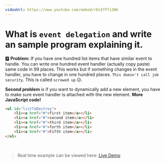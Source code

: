 ```yaml
---
videoUrl: https://www.youtube.com/embed/rEnIfFfi2Wk
---
```


# What is `event delegation` and write an sample program explaining it.	

<v-clicks>

🅿️ **Problem:** If you have one hundred list items that have similar event to handle. You can write one hundred event handler (actually copy paste) same code in 99 places. This works but if something changes in the event handler, you have to change in one hundred places. `This doesn't call job security`. This is called `screwed up` 😖.

**Second problem** is if you want to dynamically add a new element, you have to make sure event handler is attached with the new element. **More JavaScript code!**

```html
<ul id="listToDestroy">
    <li><a href="#">first item</a></li>
    <li><a href="#">second item</a></li>
    <li><a href="#">third item</a></li>
    <li><a href="#">forth item</a></li>
    <li><a href="#">Fifth item</a></li>
</ul>
```

<br class="my-10"/>

> Real time example can be viewed here: <a href="/Javascript-DOM-in-Tamil/practices/A35.html" target="_blank">Live Demo</a>

</v-clicks>
